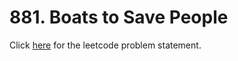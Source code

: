 
# 881. Boats to Save People

Click [here](https://leetcode.com/problems/boats-to-save-people/) for the leetcode problem statement.
